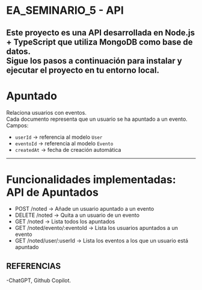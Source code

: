 # EA_SEMINARIO_5 - API

Este proyecto es una API desarrollada en  Node.js + TypeScript  que utiliza  MongoDB  como base de datos.  
Sigue los pasos a continuación para instalar y ejecutar el proyecto en tu entorno local.
---

# Apuntado
Relaciona usuarios con eventos.  
Cada documento representa que un usuario se ha apuntado a un evento.  
Campos:
- `userId` → referencia al modelo `User`
- `eventoId` → referencia al modelo `Evento`
- `createdAt` → fecha de creación automática

---

# Funcionalidades implementadas: API de Apuntados
-  POST /noted  → Añade un usuario apuntado a un evento  
-  DELETE /noted  → Quita a un usuario de un evento
-  GET /noted → Lista todos los apuntados
-  GET /noted/evento/:eventoId  → Lista los usuarios apuntados a un evento 
-  GET /noted/user/:userId  → Lista los eventos a los que un usuario está apuntado  


## REFERENCIAS 
-ChatGPT, Github Copilot.
